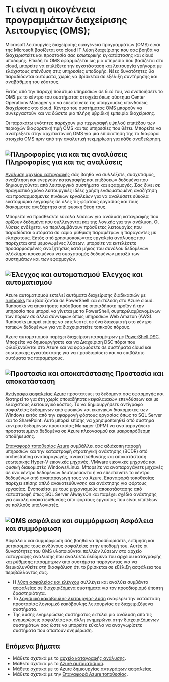 <properties
   pageTitle="Επισκόπηση διαχείρισης οικογένεια προγραμμάτων (OMS) λειτουργίες | Microsoft Azure"
   description="Microsoft λειτουργίες διαχείρισης οικογένεια προγραμμάτων (OMS) είναι της Microsoft βασίζεται στο cloud IT λύση διαχείρισης που σας βοηθά να διαχειριστείτε και προστασία σας εσωτερικής εγκατάστασης και cloud υποδομής.  Σε αυτό το άρθρο προσδιορίζει τις διάφορες υπηρεσίες που περιλαμβάνονται στο OMS και παρέχει συνδέσεις σε λεπτομερή το περιεχόμενό τους."
   services="operations-management-suite"
   documentationCenter=""
   authors="bwren"
   manager="jwhit"
   editor="tysonn" />
<tags
   ms.service="operations-management-suite"
   ms.devlang="na"
   ms.topic="get-started-article"
   ms.tgt_pltfrm="na"
   ms.workload="infrastructure-services"
   ms.date="10/24/2016"
   ms.author="bwren" />

# <a name="what-is-operations-management-suite-oms"></a>Τι είναι η οικογένεια προγραμμάτων διαχείρισης λειτουργίες (OMS);

Microsoft λειτουργίες διαχείρισης οικογένεια προγραμμάτων (OMS) είναι της Microsoft βασίζεται στο cloud IT λύση διαχείρισης που σας βοηθά να διαχειριστείτε και προστασία σας εσωτερικής εγκατάστασης και cloud υποδομής.  Επειδή το OMS εφαρμόζεται ως μια υπηρεσία που βασίζεται στο cloud, μπορείτε να επιλέξετε την εγκατάσταση και λειτουργία γρήγορα με ελάχιστους επένδυση στις υπηρεσίες υποδομής.  Νέες δυνατότητες θα παραδίδονται αυτόματα, χωρίς να βρίσκεται σε εξέλιξη συντήρησης και αναβάθμιση του κόστους.

Εκτός από την παροχή πολύτιμο υπηρεσιών σε δικό του, να ενοποιήσετε το OMS με το κέντρο του συστήματος στοιχεία όπως σύστημα Center Operations Manager για να επεκτείνετε τις υπάρχουσες επενδύσεις διαχείρισης στο cloud.  Κέντρο του συστήματος OMS μπορούν να συνεργαστούν και να δώσετε μια πλήρη υβριδική εμπειρία διαχείρισης.

Οι παρακάτω ενότητες παρέχουν μια περιγραφή υψηλού επιπέδου των περιοχών διαφορετική τιμή OMS και τις υπηρεσίες που θέτει.  Μπορείτε να ανατρέξετε στην αρχιτεκτονική OMS για μια επισκόπηση της τα διάφορα στοιχεία OMS πριν από την αναλυτική τεκμηρίωση για κάθε αναθεώρηση.


## <a name="insight-and-analyticsmediaoperations-management-suite-overviewicon-insight-analyticspng-insight-and-analytics"></a>![Πληροφορίες για και τις αναλύσεις](media/operations-management-suite-overview/icon-insight-analytics.png) Πληροφορίες για και τις αναλύσεις

[Ανάλυση αρχείου καταγραφής](http://azure.microsoft.com/documentation/services/log-analytics) σάς βοηθά να συλλέξετε, συσχετισμός, αναζήτηση και ενεργούν καταγραφής και επιδόσεων δεδομένα που δημιουργούνται από λειτουργικά συστήματα και εφαρμογές. Σας δίνει σε πραγματικό χρόνο λειτουργικές ιδέες χρήση ενσωματωμένη αναζήτηση και προσαρμοσμένες πινάκων εργαλείων για να αναλύσετε εύκολα εκατομμύρια εγγραφές σε όλες τις φόρτους εργασίας και τους διακομιστές ανεξάρτητα από φυσική θέση τους.

Μπορείτε να προσθέσετε εύκολα λύσεων για ανάλυση καταγραφής που ορίζουν δεδομένα που συλλέγονται και της λογικής για την ανάλυση.  Οι λύσεις ενδέχεται να περιλαμβάνουν πρόσθετες λειτουργίες που παραδίδεται αυτόματα σε καμία ρύθμιση παραμέτρων ή παράγοντες με ελάχιστους.  Εκτός από χρησιμοποιώντας εργαλεία ανάλυσης που παρέχεται από μεμονωμένες λύσεων, μπορείτε να εκτελέσετε προσαρμοσμένες αναζητήσεις κατά μήκος του συνόλου δεδομένων ολόκληρο προκειμένου να συσχετισμός δεδομένων μεταξύ των συστημάτων και των εφαρμογών.  


## <a name="automation--controlmediaoperations-management-suite-overviewicon-automation-controlpng-automation--control"></a>![Έλεγχος και αυτοματισμού](media/operations-management-suite-overview/icon-automation-control.png) Έλεγχος και αυτοματισμού

Azure αυτοματισμού εκτελεί αυτόματα διαχείρισης διαδικασιών με [runbooks](../automation/automation-runbook-types.md) που βασίζονται σε PowerShell και εκτέλεση στο Azure cloud.  Runbooks να αποκτήσετε πρόσβαση σε οποιαδήποτε προϊόν ή την υπηρεσία που μπορεί να γίνεται με το PowerShell, συμπεριλαμβανομένων των πόρων σε άλλα σύννεφων όπως υπηρεσιών Web Amazon (AWS).  Runbooks μπορεί επίσης να εκτελεστεί σε ένα διακομιστή στο κέντρο τοπικών δεδομένων για να διαχειριστείτε τοπικούς πόρους.

Azure αυτοματισμού παρέχει διαχείριση παραμέτρων με [PowerShell DSC](../automation/automation-dsc-overview.md).  Μπορείτε να δημιουργήσετε και να Διαχείριση DSC πόροι που φιλοξενούνται στο Azure και να εφαρμόσετε σε συστήματα cloud και εσωτερικής εγκατάστασης για να προσδιορίσετε και να επιβάλετε αυτόματα τις παραμέτρους.


## <a name="protection-and-recoverymediaoperations-management-suite-overviewicon-protection-recoverypng-protection-and-disaster-recovery"></a>![Προστασία και αποκατάστασης](media/operations-management-suite-overview/icon-protection-recovery.png) Προστασία και αποκατάσταση

[Αντίγραφο ασφαλείας Azure](http://azure.microsoft.com/documentation/services/backup) προστατεύει τα δεδομένα σας εφαρμογής και διατηρεί το για έτη χωρίς οποιαδήποτε κεφαλαιακών επενδύσεων και με ελάχιστους λειτουργικό κόστος.  Το να δημιουργήσετε αντίγραφο ασφαλείας δεδομένων από φυσικών και εικονικών διακομιστές των Windows εκτός από την εφαρμογή φόρτους εργασίας όπως το SQL Server και το SharePoint.  Αυτό μπορεί επίσης να χρησιμοποιηθεί από σύστημα κέντρου δεδομένων προστασίας Manager (DPM) να αναπαραγάγετε προστατευμένα δεδομένα σε Azure πλεονασμού και μακροπρόθεσμη αποθήκευσης.

[Επαναφορά τοποθεσίας Azure](http://azure.microsoft.com/documentation/services/site-recovery) συμβάλλει σας αδιάκοπη παροχή υπηρεσιών και την καταστροφή στρατηγική ανάκτησης (BCDR) από orchestrating αναπαραγωγής, ανακατεύθυνσης και αποκατάσταση εσωτερικής Hyper-V εικονικές μηχανές, VMware εικονικές μηχανές και φυσική διακομιστές Windows/Linux. Μπορείτε να αναπαραγάγετε μηχανές σε ένα κέντρο δεδομένων δευτερεύοντα ή να επεκτείνετε το κέντρο δεδομένων από αναπαραγωγή τους να Azure. Επαναφορά τοποθεσίας παρέχει επίσης απλό ανακατεύθυνσης και ανάκτησης για φόρτους εργασίας. Ενοποιείται με τους μηχανισμούς αποκατάστασης από καταστροφή όπως SQL Server AlwaysOn και παρέχει σχέδια ανάκτησης για εύκολη ανακατεύθυνσης από φόρτους εργασίας που είναι επιπέδων σε πολλούς υπολογιστές.


## <a name="oms-security-and-compliancemediaoperations-management-suite-overviewicon-security-compliancepng-security-and-compliance"></a>![OMS ασφάλεια και συμμόρφωση](media/operations-management-suite-overview/icon-security-compliance.png) Ασφάλεια και συμμόρφωση
Ασφάλεια και συμμόρφωση σάς βοηθά να προσδιορίσετε, εκτίμηση και μετριασμός τους κινδύνους ασφαλείας στην υποδομή του.  Αυτές οι δυνατότητες του OMS υλοποιούνται πολλών λύσεων στο αρχείο καταγραφής ανάλυσης που αναλύετε δεδομένα του αρχείου καταγραφής και ρύθμισης παραμέτρων από συστήματα παράγοντας για να διευκολυνθείτε στη διασφάλιση ότι το βρίσκεται σε εξέλιξη ασφάλεια του περιβάλλοντός σας.

- Η [λύση ασφαλείας και ελέγχου](oms-security-getting-started.md ) συλλέγει και αναλύει συμβάντα ασφαλείας σε διαχειριζόμενα συστήματα για τον προσδιορισμό ύποπτη δραστηριότητα.
- Το [λογισμικό κακόβουλης λειτουργίας λύση](log-analytics-malware.md ) αναφέρει την κατάσταση προστασίας λογισμικό κακόβουλης λειτουργίας σε διαχειριζόμενα συστήματα.  
- Της λύσης ενημερώσεις συστήματος εκτελεί μια ανάλυση από τις ενημερώσεις ασφαλείας και άλλη ενημερώνει στην διαχειριζόμενων συστημάτων σας ώστε να μπορείτε εύκολα να αναγνωρίσετε συστήματα που απαιτούν ενημέρωση.


## <a name="next-steps"></a>Επόμενα βήματα
- Μάθετε σχετικά με το [αρχείο καταγραφής ανάλυσης](http://azure.microsoft.com/documentation/services/log-analytics).
- Μάθετε σχετικά με το [Azure αυτοματισμού](../automation/automation-intro.md).
- Μάθετε σχετικά με το [Azure δημιουργίας αντιγράφων ασφαλείας](http://azure.microsoft.com/documentation/services/backup).
- Μάθετε σχετικά με την [Επαναφορά Azure τοποθεσίας](http://azure.microsoft.com/documentation/services/site-recovery).
